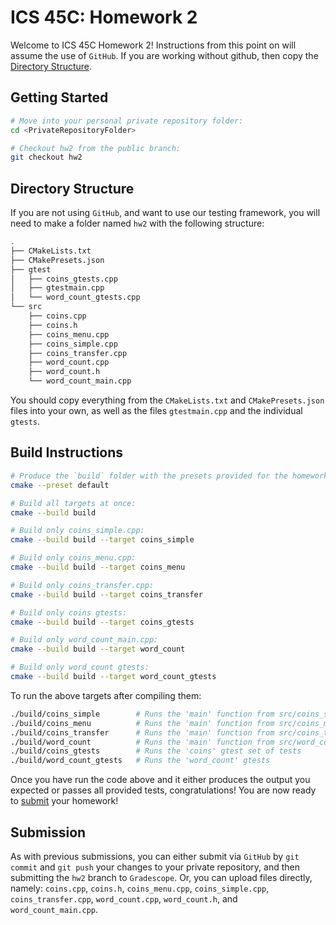 # ICS 45C: Homework 2 

Welcome to ICS 45C Homework 2! Instructions from this point on will assume the use of `GitHub`.
If you are working without github, then copy the [Directory Structure](#directory-structure).

## Getting Started

```bash
# Move into your personal private repository folder:
cd <PrivateRepositoryFolder>

# Checkout hw2 from the public branch:
git checkout hw2
```

## Directory Structure

If you are not using `GitHub`, and want to use our testing framework, you will need to make a folder
named `hw2` with the following structure:

```bash
.
├── CMakeLists.txt
├── CMakePresets.json
├── gtest
│   ├── coins_gtests.cpp
│   ├── gtestmain.cpp
│   └── word_count_gtests.cpp
└── src
    ├── coins.cpp
    ├── coins.h
    ├── coins_menu.cpp
    ├── coins_simple.cpp
    ├── coins_transfer.cpp
    ├── word_count.cpp
    ├── word_count.h
    └── word_count_main.cpp
```

You should copy everything from the `CMakeLists.txt` and `CMakePresets.json` files into your own,
as well as the files `gtestmain.cpp` and the individual `gtests`.

## Build Instructions

```bash
# Produce the `build` folder with the presets provided for the homework:
cmake --preset default

# Build all targets at once:
cmake --build build

# Build only coins_simple.cpp:
cmake --build build --target coins_simple

# Build only coins_menu.cpp:
cmake --build build --target coins_menu

# Build only coins_transfer.cpp:
cmake --build build --target coins_transfer

# Build only coins gtests:
cmake --build build --target coins_gtests

# Build only word_count_main.cpp:
cmake --build build --target word_count

# Build only word_count gtests:
cmake --build build --target word_count_gtests
```

To run the above targets after compiling them:

```bash
./build/coins_simple        # Runs the 'main' function from src/coins_simple.cpp
./build/coins_menu          # Runs the 'main' function from src/coins_menu.cpp
./build/coins_transfer      # Runs the 'main' function from src/coins_transfer.cpp
./build/word_count          # Runs the 'main' function from src/word_count_main.cpp
./build/coins_gtests        # Runs the 'coins' gtest set of tests
./build/word_count_gtests   # Runs the 'word_count' gtests
```

Once you have run the code above and it either produces the output you expected or passes
all provided tests, congratulations! You are now ready to [submit](#submission) your homework!

## Submission

As with previous submissions, you can either submit via `GitHub` by `git commit` and `git push` your
changes to your private repository, and then submitting the `hw2` branch to `Gradescope`. Or, you can
upload files directly, namely: `coins.cpp`, `coins.h`, `coins_menu.cpp`, `coins_simple.cpp`, `coins_transfer.cpp`,
`word_count.cpp`, `word_count.h`, and `word_count_main.cpp`.
